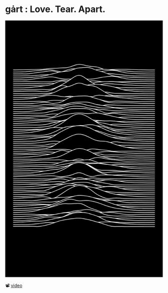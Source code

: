 # gȧrt : Love. Tear. Apart.

![](joydiv.png)

📽 [video](https://www.dropbox.com/s/n0bckxps4uvb754/joydiv.mp4?dl=1)